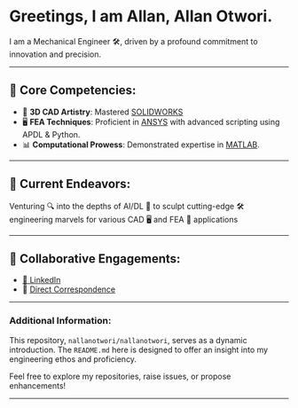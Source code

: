 # Greetings, I am Allan, Allan Otwori.

I am a Mechanical Engineer 🛠️, driven by a profound commitment to innovation and precision.

---

## 🌟 **Core Competencies**:

- 🎨 **3D CAD Artistry**: Mastered [SOLIDWORKS](https://www.solidworks.com/)
- 🖥️ **FEA Techniques**: Proficient in [ANSYS](https://www.ansys.com/) with advanced scripting using APDL & Python.
- 📊 **Computational Prowess**: Demonstrated expertise in [MATLAB](https://www.mathworks.com/products/matlab.html).

---

## 🚀 **Current Endeavors**:

Venturing 🔍 into the depths of AI/DL 🧠 to sculpt cutting-edge 🛠️ engineering marvels for various CAD 🖥️ and FEA 📐 applications

---

## 🤝 **Collaborative Engagements**:

- [🔗 LinkedIn](https://www.linkedin.com/in/nallanotwori) 
- 📧 [Direct Correspondence](mailto:nallanotwori@gmail.com)

---

### **Additional Information**:

This repository, `nallanotwori/nallanotwori`, serves as a dynamic introduction. The `README.md` here is designed to offer an insight into my engineering ethos and proficiency. 

Feel free to explore my repositories, raise issues, or propose enhancements!

---

<!---
nallanotwori/nallanotwori is a ✨ special ✨ repository because its `README.md` (this file) appears on your GitHub profile.
You can click the Preview link to take a look at your changes.
--->
